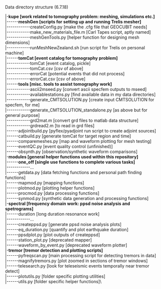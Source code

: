 Data directory structure (6.7.18)

|-**kupe [work related to tomography problem: meshing, simulations etc.]**\
|------**meshGen [scripts for setting up and running Trelis mesher]**\
|------------createConfig.py [make the .cfg file that GEOCUBIT needs]\
|------------make_new_materials_file.m [Carl Tapes script, aptly named]\
|------------meshGenTools.py [helper function for designing mesh dimensions]\
|------------runMeshNewZealand.sh [run script for Trelis on personal machine]\
|------**tomCat [event catalog for tomography problem]**\
|------------tomCat [event catalog, pickle]\
|------------tomCat.csv [csv of above]\
|------------errorCat [potential events that did not process]\
|------------errorCat.csv [csv of above]\
|------**tools [misc. tools to assist tomography work]**\
|------------ascii2mseed.py [convert ascii specfem outputs to mseed]\
|------------availablestations.py [find available data in my data directories]\
|------------generate_CMTSOLUTION.py [create input CMTSOLUTION for specfem, for me]\
|------------generate_CMTSOLUTION_standalone.py [as above but for general purpose]\
|------------grd2mat.m [convert grd files to matlab data structure]\
|------------grdread2.m [to read in grd files]\
|------adjointbuild.py [pyflex/pyadjoint run script to create adjoint sources]\
|------catbuild.py [generate tomCat for target region and time]\
|------comparemeshes.py [map and waveform plotting for mesh testing]\
|------eventQC.py [event quality control (unfinished)]\
|------obsynth.py [observation/synthetic waveform comparisons]\
|-**modules [general helper functions used within this repository]**\
|------**one_off [single use functions to complete various tasks]**\
|------------...\
|------getdata.py [data fetching functions and personal path finding functions]\
|------mapmod.py [mapping functions]\
|------plotmod.py [plotting helper functions]\
|------procmod.py [data processing functions]\
|------synmod.py [synthetic data generation and processing functions]\
|-**spectral [frequency domain work: ppsd noise analysis and spetrograms]**\
|------duration [long duration resonance work]\
|------------...\
|------createppsd.py [generate ppsd noise analysis plots]\
|------eq_duration.py [quantify and plot earthquake duration]\
|------ppsdplot.py [plot outputs of createppsd]\
|------station_plot.py [deprecated mapper]\
|------waveform_by_event.py [deprecated waveform plotter]\
|-**tremor [tremor detection and plotting scripts]**\
|------pyfreqscan.py [main processing script for detecting tremors in data]\
|------magnifytremors.py [plot zoomed in sections of tremor windows]\
|------telesearch.py [look for teleseismic events temporally near tremor detect]\
|------plotutils.py [folder specific plotting utilities]\
|------utils.py [folder specific helper functions]\
